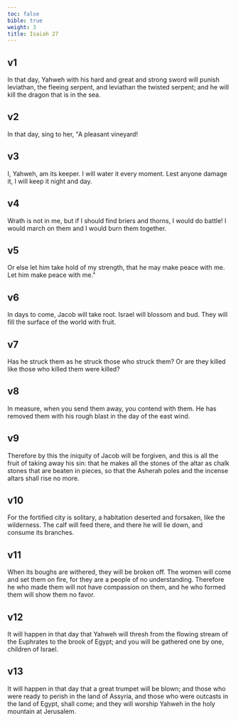 ```yaml
---
toc: false
bible: true
weight: 3
title: Isaiah 27
---
```




## v1 
In that day, Yahweh with his hard and great and strong sword will punish leviathan, the fleeing serpent, and leviathan the twisted serpent; and he will kill the dragon that is in the sea. 

## v2 
In that day, sing to her, "A pleasant vineyard! 

## v3 
I, Yahweh, am its keeper. I will water it every moment. Lest anyone damage it, I will keep it night and day. 

## v4 
Wrath is not in me, but if I should find briers and thorns, I would do battle! I would march on them and I would burn them together. 

## v5 
Or else let him take hold of my strength, that he may make peace with me. Let him make peace with me." 

## v6 
In days to come, Jacob will take root. Israel will blossom and bud. They will fill the surface of the world with fruit. 

## v7 
Has he struck them as he struck those who struck them? Or are they killed like those who killed them were killed? 

## v8 
In measure, when you send them away, you contend with them. He has removed them with his rough blast in the day of the east wind. 

## v9 
Therefore by this the iniquity of Jacob will be forgiven, and this is all the fruit of taking away his sin: that he makes all the stones of the altar as chalk stones that are beaten in pieces, so that the Asherah poles and the incense altars shall rise no more. 

## v10 
For the fortified city is solitary, a habitation deserted and forsaken, like the wilderness. The calf will feed there, and there he will lie down, and consume its branches. 

## v11 
When its boughs are withered, they will be broken off. The women will come and set them on fire, for they are a people of no understanding. Therefore he who made them will not have compassion on them, and he who formed them will show them no favor. 

## v12 
It will happen in that day that Yahweh will thresh from the flowing stream of the Euphrates to the brook of Egypt; and you will be gathered one by one, children of Israel. 

## v13 
It will happen in that day that a great trumpet will be blown; and those who were ready to perish in the land of Assyria, and those who were outcasts in the land of Egypt, shall come; and they will worship Yahweh in the holy mountain at Jerusalem.
